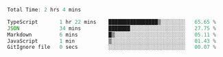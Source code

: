 <!--START_SECTION:waka-->

```typescript
Total Time: 2 hrs 4 mins

TypeScript       1 hr 22 mins    ████████████████▒░░░░░░░░   65.65 %
JSON             34 mins         ███████░░░░░░░░░░░░░░░░░░   27.75 %
Markdown         6 mins          █▒░░░░░░░░░░░░░░░░░░░░░░░   05.11 %
JavaScript       1 min           ▒░░░░░░░░░░░░░░░░░░░░░░░░   01.43 %
GitIgnore file   0 secs          ░░░░░░░░░░░░░░░░░░░░░░░░░   00.07 %
```

<!--END_SECTION:waka-->
